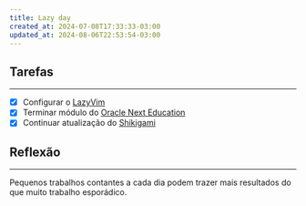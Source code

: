 ```yaml
---
title: Lazy day
created_at: 2024-07-08T17:33:33-03:00
updated_at: 2024-08-06T22:53:54-03:00
---
```

## Tarefas
---
 - [x] Configurar o [LazyVim](../../../sementes/2024/07/2024-07-08-LazyVim.md)
 - [x] Terminar módulo do [Oracle Next Education](../../../api/ideias/2024/07/Oracle_Next_Education.md)
 - [x] Continuar atualização do [Shikigami](../../../api/sementes/2024/06/2024-06-30-Shikigami.md)

##  Reflexão
---
Pequenos trabalhos contantes a cada dia podem trazer mais resultados do que muito trabalho esporádico.